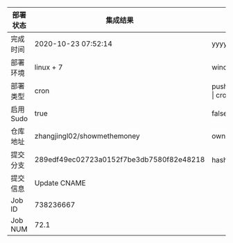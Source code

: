 部署状态 | 集成结果 | 参考值
---|---|---
完成时间 | 2020-10-23 07:52:14 | yyyy-mm-dd hh:mm:ss
部署环境 | linux + 7 | window \| linux + stable
部署类型 | cron | push \| pull_request \| api \| cron
启用Sudo | true | false \| true
仓库地址 | zhangjingl02/showmethemoney | owner_name/repo_name
提交分支 | 289edf49ec02723a0152f7be3db7580f82e48218 | hash 16位
提交信息 | Update CNAME |
Job ID   | 738236667 |
Job NUM  | 72.1 |
